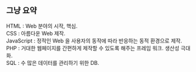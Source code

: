 ## 그냥 요약

HTML : Web 분야의 시작, 핵심.  
CSS : 아름다운 Web 제작.  
JavaScript : 정적인 Web 을 사용자의 동작에 따라 반응하는 동적 환경으로 제작.  
PHP : 거대한 웹페이지를 간편하게 제작할 수 있도록 해주는 프레임 워크. 생산성 극대화.  
SQL : 수 많은 데이터를 관리하기 위한 DB.  
